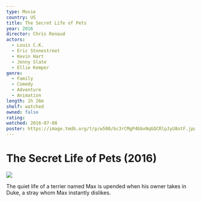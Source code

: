 ```yaml
---
type: Movie
country: US
title: The Secret Life of Pets
year: 2016
director: Chris Renaud
actors:
  - Louis C.K.
  - Eric Stonestreet
  - Kevin Hart
  - Jenny Slate
  - Ellie Kemper
genre:
  - Family
  - Comedy
  - Adventure
  - Animation
length: 1h 26m
shelf: watched
owned: false
rating:
watched: 2016-07-08
poster: https://image.tmdb.org/t/p/w500/bc3rCMgP4bbxNqGQCRlpJyU8otF.jpg
---
```


# The Secret Life of Pets (2016)

![](https://image.tmdb.org/t/p/w500/bc3rCMgP4bbxNqGQCRlpJyU8otF.jpg)

The quiet life of a terrier named Max is upended when his owner takes in Duke, a stray whom Max instantly dislikes.